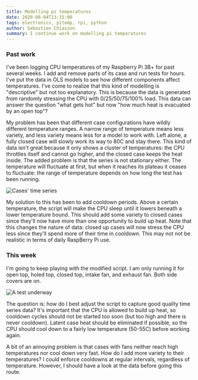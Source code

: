 ```yaml
---
title: Modelling pi temperatures
date: 2020-08-04T13:15:00
tags: electronics, pitemp, rpi, python
author: Sebastien Chiasson
summary: I continue work on modelling pi temperatures
---
```


### Past work

I've been logging CPU temperatures of my Raspberry Pi 3B+ for past several weeks. I add and remove parts of its case and run tests for hours. I've put the data in OLS models to see how different components affect temperatures. I've come to realize that this kind of modelling is "descriptive" but not too explanatory. This is because the data is generated from randomly stressing the CPU with 0/25/50/75/100% load. This data can answer the question "what gets hot" but now "how much heat is evacuated by an open top"?

My problem has been that different case configurations have wildly different temperature ranges. A narrow range of temperature means less variety, and less variety means less for a model to work with. Left alone, a fully closed case will slowly work its way to 80C and stay there. This kind of data isn't great because it only shows a cluster of temperatures: the CPU throttles itself and cannot go higher, and the closed case keeps the heat inside. The added problem is that the series is not stationary either. The temperature will fluctuate at first, but when it reaches its plateau it ceases to fluctuate: the range of temperature depends on how long the test has been running.

![Cases' time series]({attach}timeseries.png)

My solution to this has been to add cooldown periods. Above a certain temperature, the script will make the CPU sleep until it lowers beneath a lower temperature bound. This should add some variety to closed cases since they'll now have more than one opportunity to build up heat. Note that this changes the nature of data: closed up cases will now stress the CPU less since they'll spend more of their time in cooldown. This may not not be realistic in terms of daily RaspBerry Pi use.

### This week

I'm going to keep playing with the modified script. I am only running it for open top, holed top, closed top, intake fan, and exhaust fan. Both side covers are on.

![A test underway]({attach}20200804_141854.jpg)

The question is: how do I best adjust the script to capture good quality time series data? It's important that the CPU is allowed to build up heat, so cooldown cycles should not be started too soon (but too high and there is never cooldown). Latent case heat should be eliminated if possible, so the CPU should cool down to a fairly low temperature (50-55C) before working again.

A bit of an annoying problem is that cases with fans neither reach high temperatures nor cool down very fast. How do I add more variety to their temperatures? I could enforce cooldowns at regular intervals, regardless of temperature. However, I should have a look at the data before going this route.

